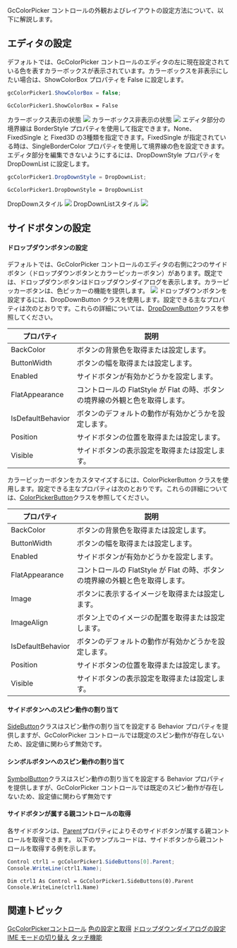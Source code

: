 GcColorPicker コントロールの外観およびレイアウトの設定方法について、以下に解説します。

## エディタの設定

デフォルトでは、GcColorPicker コントロールのエディタの左に現在設定されている色を表すカラーボックスが表示されています。カラーボックスを非表示にしたい場合は、ShowColorBox プロパティを False に設定します。

```csharp
gcColorPicker1.ShowColorBox = false;
```

```vbnet
GcColorPicker1.ShowColorBox = False
```

カラーボックス表示の状態
![](/DOCUMENT_SITE_LINK_PREFIX_HERE/document-site-files/images/06fadbb1-c461-433a-b385-ae4966e56069/images/gccolorpicker.showcolorbox_true.png)
カラーボックス非表示の状態
![](/DOCUMENT_SITE_LINK_PREFIX_HERE/document-site-files/images/06fadbb1-c461-433a-b385-ae4966e56069/images/gccolorpicker.showcolorbox_false.png)
エディタ部分の境界線は BorderStyle プロパティを使用して指定できます。None、 FixedSingle と Fixed3D の3種類を指定できます。FixedSingle が指定されている時は、SingleBorderColor プロパティを使用して境界線の色を設定できます。
エディタ部分を編集できないようにするには、DropDownStyle プロパティを DropDownList に設定します。

```csharp
gcColorPicker1.DropDownStyle = DropDownList;
```

```vbnet
GcColorPicker1.DropDownStyle = DropDownList
```

DropDownスタイル
![](/DOCUMENT_SITE_LINK_PREFIX_HERE/document-site-files/images/06fadbb1-c461-433a-b385-ae4966e56069/images/gccolorpicker.dropdownstyle_dropdown.png)
DropDownListスタイル
![](/DOCUMENT_SITE_LINK_PREFIX_HERE/document-site-files/images/06fadbb1-c461-433a-b385-ae4966e56069/images/gccolorpicker.dropdownstyle_dropdownlist.png)

## サイドボタンの設定

#### ドロップダウンボタンの設定

デフォルトでは、GcColorPicker コントロールのエディタの右側に2つのサイドボタン（ドロップダウンボタンとカラーピッカーボタン）があります。既定では、ドロップダウンボタンはドロップダウンダイアログを表示します。カラーピッカーボタンは、色ピッカーの機能を提供します。
![](/DOCUMENT_SITE_LINK_PREFIX_HERE/document-site-files/images/06fadbb1-c461-433a-b385-ae4966e56069/images/gccolorpicker.sidebuttoneditor1.png)
ドロップダウンボタンを設定するには、DropDownButton クラスを使用します。設定できる主なプロパティは次のとおりです。これらの詳細については、[DropDownButton](gcdocsite__documentlink?toc-item-id=4022f724-4741-436d-bbce-2e0a10c49b70)クラスを参照してください。

| プロパティ | 説明 |
| ----- | --- |
| BackColor | ボタンの背景色を取得または設定します。 |
| ButtonWidth | ボタンの幅を取得または設定します。 |
| Enabled | サイドボタンが有効かどうかを設定します。 |
| FlatAppearance | コントロールの FlatStyle が Flat の時、ボタンの境界線の外観と色を取得します。 |
| IsDefaultBehavior | ボタンのデフォルトの動作が有効かどうかを設定します。 |
| Position | サイドボタンの位置を取得または設定します。 |
| Visible | サイドボタンの表示設定を取得または設定します。 |

カラーピッカーボタンをカスタマイズするには、ColorPickerButton クラスを使用します。設定できる主なプロパティは次のとおりです。これらの詳細については、[ColorPickerButton](gcdocsite__documentlink?toc-item-id=b0916441-9e0a-43eb-9848-e06a03fcd6aa)クラスを参照してください。

| プロパティ | 説明 |
| ----- | --- |
| BackColor | ボタンの背景色を取得または設定します。 |
| ButtonWidth | ボタンの幅を取得または設定します。 |
| Enabled | サイドボタンが有効かどうかを設定します。 |
| FlatAppearance | コントロールの FlatStyle が Flat の時、ボタンの境界線の外観と色を取得します。 |
| Image | ボタンに表示するイメージを取得または設定します。 |
| ImageAlign | ボタン上でのイメージの配置を取得または設定します。 |
| IsDefaultBehavior | ボタンのデフォルトの動作が有効かどうかを設定します。 |
| Position | サイドボタンの位置を取得または設定します。 |
| Visible | サイドボタンの表示設定を取得または設定します。 |

#### サイドボタンへのスピン動作の割り当て

[SideButton](gcdocsite__documentlink?toc-item-id=7dbfc489-7e76-4a21-baad-6214aef334fb)クラスはスピン動作の割り当てを設定する Behavior プロパティを提供しますが、GcColorPicker コントロールでは既定のスピン動作が存在しないため、設定値に関わらず無効です。

#### シンボルボタンへのスピン動作の割り当て

[SymbolButton](gcdocsite__documentlink?toc-item-id=5df2f876-1d0d-4c51-9ae6-4ba5189df6d4)クラスはスピン動作の割り当てを設定する Behavior プロパティを提供しますが、GcColorPicker コントロールでは既定のスピン動作が存在しないため、設定値に関わらず無効です

#### サイドボタンが属する親コントロールの取得

各サイドボタンは、[Parent](gcdocsite__documentlink?toc-item-id=faa5c617-3406-4a93-a25e-651da62226d6)プロパティによりそのサイドボタンが属する親コントロールを取得できます。
以下のサンプルコードは、サイドボタンから親コントロールを取得する例を示します。

```csharp
Control ctrl1 = gcColorPicker1.SideButtons[0].Parent;
Console.WriteLine(ctrl1.Name);
```

```vbnet
Dim ctrl1 As Control = GcColorPicker1.SideButtons(0).Parent
Console.WriteLine(ctrl1.Name)
```

## 関連トピック

[GcColorPickerコントロール](gcdocsite__documentlink?toc-item-id=dea82734-2138-4d03-affc-231d40f2f3b5)
[色の設定と取得](gcdocsite__documentlink?toc-item-id=03354c03-2687-47ba-a463-b0e15558c605)
[ドロップダウンダイアログの設定](gcdocsite__documentlink?toc-item-id=2ff0028d-be70-42bb-bcb7-5ee95bb80b82)
[IME モードの切り替え](gcdocsite__documentlink?toc-item-id=68a97bf6-b870-459a-bf66-8ed935b381af)
[タッチ機能](gcdocsite__documentlink?toc-item-id=9c0c469a-4c9c-48bf-9a65-09307d267c8c)